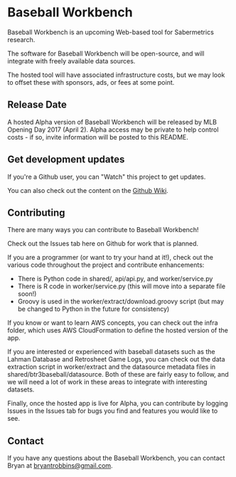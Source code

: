# Baseball Workbench
Baseball Workbench is an upcoming Web-based tool for Sabermetrics research.

The software for Baseball Workbench will be open-source, and will integrate with freely available data sources.

The hosted tool will have associated infrastructure costs, but we may look to offset these with sponsors,
ads, or fees at some point.

## Release Date
A hosted Alpha version of Baseball Workbench will be released by MLB Opening Day 2017 (April 2). Alpha access may be private to help control
costs - if so, invite information will be posted to this README.

## Get development updates

If you're a Github user, you can "Watch" this project to get updates.

You can also check out the content on the [Github Wiki](https://github.com/bryantrobbins/baseball/wiki).

## Contributing

There are many ways you can contribute to Baseball Workbench!

Check out the Issues tab here on Github for work that is planned.

If you are a programmer (or want to try your hand at it!), check out the various code throughout the project and contribute enhancements:

* There is Python code in shared/, api/api.py, and worker/service.py
* There is R code in worker/service.py (this will move into a separate file soon!)
* Groovy is used in the worker/extract/download.groovy script (but may be changed to Python in the future for consistency)

If you know or want to learn AWS concepts, you can check out the infra folder, which uses AWS CloudFormation to define the hosted
version of the app.

If you are interested or experienced with baseball datasets such as the Lahman Database and Retrosheet Game Logs, you can check out
the data extraction script in worker/extract and the datasource metadata files in shared/btr3baseball/datasource. Both of these
are fairly easy to follow, and we will need a lot of work in these areas to integrate with interesting datasets.

Finally, once the hosted app is live for Alpha, you can contribute by logging Issues in the Issues tab for bugs you find and 
features you would like to see.

## Contact

If you have any questions about the Baseball Workbench, you can contact Bryan at bryantrobbins@gmail.com.
